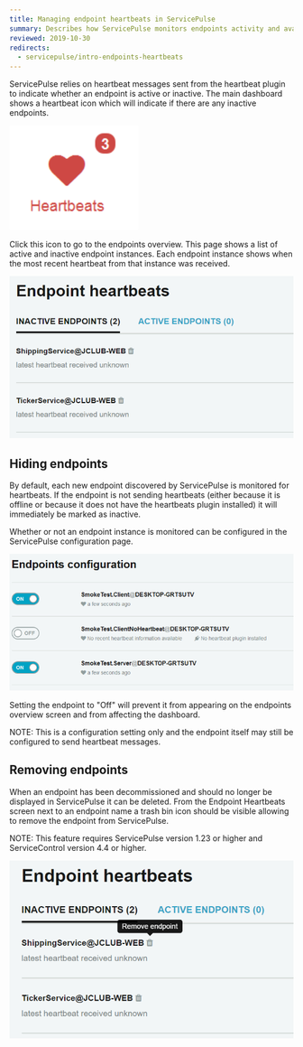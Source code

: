 ```yaml
---
title: Managing endpoint heartbeats in ServicePulse
summary: Describes how ServicePulse monitors endpoints activity and availability using heartbeat messages
reviewed: 2019-10-30
redirects:
  - servicepulse/intro-endpoints-heartbeats
---
```


ServicePulse relies on heartbeat messages sent from the heartbeat plugin to indicate whether an endpoint is active or inactive. The main dashboard shows a heartbeat icon which will indicate if there are any inactive endpoints.

![Heartbeats icon with inactive endpoints](heartbeats-dashboard-notification.png)

Click this icon to go to the endpoints overview. This page shows a list of active and inactive endpoint instances. Each endpoint instance shows when the most recent heartbeat from that instance was received.

![Endpoints overview page](endpoints-overview.png)


## Hiding endpoints

By default, each new endpoint discovered by ServicePulse is monitored for heartbeats. If the endpoint is not sending heartbeats (either because it is offline or because it does not have the heartbeats plugin installed) it will immediately be marked as inactive.

Whether or not an endpoint instance is monitored can be configured in the ServicePulse configuration page.

![Configuration page](sp-configuration-page.png)

Setting the endpoint to "Off" will prevent it from appearing on the endpoints overview screen and from affecting the dashboard.

NOTE: This is a configuration setting only and the endpoint itself may still be configured to send heartbeat messages.

## Removing endpoints 

When an endpoint has been decommissioned and should no longer be displayed in ServicePulse it can be deleted. From the Endpoint Heartbeats screen next to an endpoint name a trash bin icon should be visible allowing to remove the endpoint from ServicePulse. 

NOTE: This feature requires ServicePulse version 1.23 or higher and ServiceControl version 4.4 or higher.

![Remove endpoint](sp-remove-endpoint.png)